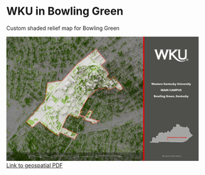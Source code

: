 # WKU in Bowling Green
Custom shaded relief map for Bowling Green

![Something about this image](Campus-map.jpg)
[Link to geospatial PDF](Campus-map.pdf)
